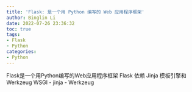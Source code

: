```yaml
---
title: 'Flask: 是一个用 Python 编写的 Web 应用程序框架'
author: Binglin Li
date: 2022-07-26 23:36:32
toc: true
tags:
- Flask
- Python
categories: 
- Python
---
```


Flask是一个用Python编写的Web应用程序框架
Flask 依赖 Jinja 模板引擎和 Werkzeug WSGI
	- jinja
	- Werkzeug

<!-- more -->
